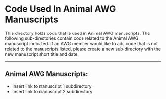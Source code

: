 # Code Used In Animal AWG Manuscripts

This directory holds code that is used in Animal AWG manuscripts. The following sub-directories contain code related to the Animal AWG manuscript indicated. If an AWG member would like to add code that is not related to the manuscripts listed, please create a new sub-directory with the new manuscript short title and date.

---

## Animal AWG Manuscripts:

- Insert link to manuscript 1 subdirectory
- Insert link to manuscript 2 subdirectory
